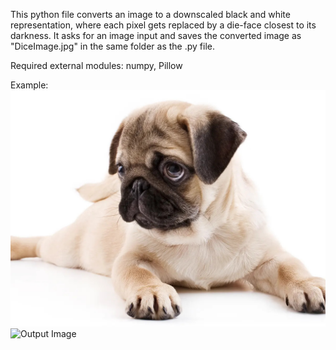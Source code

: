 This python file converts an image to a downscaled black and white representation, where each pixel gets replaced by a die-face closest to its darkness. 
It asks for an image input and saves the converted image as "DiceImage.jpg" in the same folder as the .py file.

Required external modules: numpy, Pillow

Example:
![Input Image](/Examples/dog.jpg)
![Output Image](/Examples/dogDiceImage.jpg)

